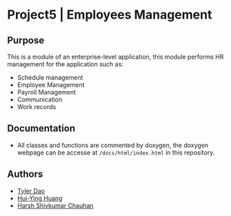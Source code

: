 # Project5 | Employees Management
## Purpose
This is a module of an enterprise-level application, this module performs HR management for the application such as:
- Schedule management
- Employee Management
- Payroll Management
- Communication
- Work records

## Documentation
- All classes and functions are commented by doxygen, the doxygen webpage can be accesse at `/docs/html/index.html` in this repository.

## Authors
- [Tyler Dao](https://github.com/TylerDdao)
- [Hui-Ying Huang](https://github.com/HuiYing00)
- [Harsh Shivkumar Chauhan](https://github.com/Harsh5202)
